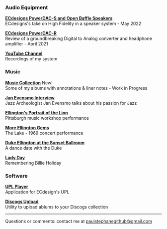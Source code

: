 
### Audio Equipment

**[ECdesigns PowerDAC-S and Open Baffle Speakers](powerDAC-S)**    
ECdesigns's take on High Fidelity in a speaker system - May 2022

**[ECdesigns PowerDAC-R](PDR-Preview)**    
Review of a groundbreaking Digital to Analog converter and headphone amplifier - April 2021

**[YouTube Channel](https://www.youtube.com/channel/UCPVDgLqppDuwi3k9EGuw42g/videos)**     
Recordings of my system

### Music

**[Music Collection](https://paulstephane.github.io/collection)** New!     
Some of my albums with annotations & liner notes - Work in Progress

**[Jan Evensmo Interview](JanEvensmo)**    
Jazz Archeologist Jan Evensmo talks about his passion for Jazz


**[Ellington's Portrait of the Lion](Portrait)**    
Pittsburgh music workshop performance


**[More Ellington Gems](TheLake)**    
The Lake - 1969 concert performance


**[Duke Ellington at the Sunset Ballroom](Sunset)**    
A dance date with the Duke

**[Lady Day](LadyDay)**    
Remembering Billie Holiday

### Software

**[UPL Player](https://github.com/paulstephane/UPLPlayer)**    
Application for ECdesign's UPL



**[Discogs Upload](discogs_upload)**    
Utility to upload ablums to your Discogs collection


---

Questions or comments: contact me at paulstephanegithub@gmail.com
